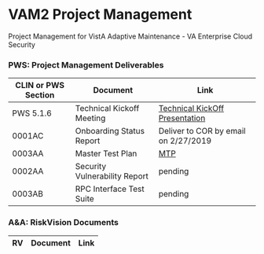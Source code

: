 # VAM2 Project Management
Project Management for VistA Adaptive Maintenance - VA Enterprise Cloud Security


### PWS: Project Management Deliverables

|CLIN or PWS Section | Document |  Link |
|---|---|---|
|PWS 5.1.6 | Technical Kickoff Meeting | [Technical KickOff Presentation](/Documents/VAM2_Technical_KickOff_Meeting_20190206.pdf) |
|0001AC | Onboarding Status Report | Deliver to COR by email on 2/27/2019
|0003AA | Master Test Plan| [MTP](/Documents/Master_Test_Plan.md) |
|0002AA	|Security Vulnerability Report | pending |
|0003AB	| RPC Interface Test Suite | pending |


### A&A: RiskVision Documents
|RV | Document |  Link |
|---|---|---|

